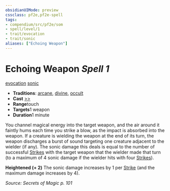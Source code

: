 ```yaml
---
obsidianUIMode: preview
cssclass: pf2e,pf2e-spell
tags:
- compendium/src/pf2e/som
- spell/level/1
- trait/evocation
- trait/sonic
aliases: ["Echoing Weapon"]
---
```

# Echoing Weapon *Spell 1*   
[evocation](../../rules/traits/evocation.md)  [sonic](../../rules/traits/sonic.md)  

- **Traditions**: [arcane](../../rules/traits/arcane.md), [divine](../../rules/traits/divine.md), [occult](../../rules/traits/occult.md)
- **Cast** [>>](../../rules/core-rulebook/chapter-9-playing-the-game.md#Actions "Two-Action") 
- **Range**touch
- **Targets**1 weapon
- **Duration**1 minute

You channel magical energy into the target weapon, and the air around it faintly hums each time you strike a blow, as the impact is absorbed into the weapon. If a creature is wielding the weapon at the end of its turn, the weapon discharges a burst of sound targeting one creature adjacent to the wielder (if any). The sonic damage this deals is equal to the number of successful [Strikes](../../rules/actions/strike.md) with the target weapon that the wielder made that turn (to a maximum of 4 sonic damage if the wielder hits with four [Strikes](../../rules/actions/strike.md)).

**Heightened (+ 2)** The sonic damage increases by 1 per [Strike](../../rules/actions/strike.md) (and the maximum damage increases by 4).

*Source: Secrets of Magic p. 101*